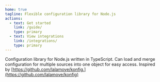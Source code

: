 ```yaml
---
home: true
tagline: Flexible configuration library for Node.js
actions:
  - text: Get started
    link: /guide/
    type: primary
  - text: View integrations
    link: /integrations/
    type: primary
---
```


Configuration library for Node.js written in TypeScript. Can load and merge
configuration for multiple sources into one object for easy access. Inspired by
[https://github.com/lalamove/konfig.](https://github.com/lalamove/konfig)
